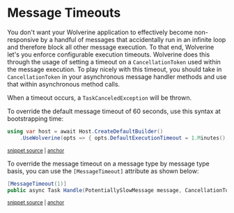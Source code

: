 # Message Timeouts

You don't want your Wolverine application to effectively become non-responsive by a handful of messages
that accidentally run in an infinite loop and therefore block all other message execution. To that end,
Wolverine let's you enforce configurable execution timeouts. Wolverine does this through the usage of
setting a timeout on a `CancellationToken` used within the message execution. To play nicely with this
timeout, you should take in `CancellationToken` in your asynchronous message handler methods and use that
within asynchronous method calls.

When a timeout occurs, a `TaskCanceledException` will be thrown.

To override the default message timeout of 60 seconds, use this syntax at bootstrapping time:

<!-- snippet: sample_set_default_timeout -->
<a id='snippet-sample_set_default_timeout'></a>
```cs
using var host = await Host.CreateDefaultBuilder()
    .UseWolverine(opts => { opts.DefaultExecutionTimeout = 1.Minutes(); }).StartAsync();
```
<sup><a href='https://github.com/JasperFx/wolverine/blob/main/src/Testing/CoreTests/Acceptance/message_timeout_mechanics.cs#L21-L26' title='Snippet source file'>snippet source</a> | <a href='#snippet-sample_set_default_timeout' title='Start of snippet'>anchor</a></sup>
<!-- endSnippet -->

To override the message timeout on a message type by message type basis, you can use the `[MessageTimeout]`
attribute as shown below:

<!-- snippet: sample_MessageTimeout_on_handler -->
<a id='snippet-sample_messagetimeout_on_handler'></a>
```cs
[MessageTimeout(1)]
public async Task Handle(PotentiallySlowMessage message, CancellationToken cancellationToken)
```
<sup><a href='https://github.com/JasperFx/wolverine/blob/main/src/Testing/CoreTests/Acceptance/message_timeout_mechanics.cs#L97-L102' title='Snippet source file'>snippet source</a> | <a href='#snippet-sample_messagetimeout_on_handler' title='Start of snippet'>anchor</a></sup>
<!-- endSnippet -->
